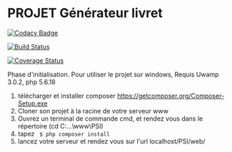 # PROJET Générateur livret

[![Codacy Badge](https://api.codacy.com/project/badge/Grade/f4d7cb3db2cd4fb6a2080249564ca123)](https://www.codacy.com/app/davidmeimoun/PSI?utm_source=github.com&utm_medium=referral&utm_content=davidmeimoun/PSI&utm_campaign=badger)

[![Build Status](https://travis-ci.org/davidmeimoun/PSI.svg?branch=master)](https://travis-ci.org/davidmeimoun/PSI) 

[![Coverage Status](https://coveralls.io/repos/github/MamadouBabaMakadji/PSI/badge.png?branch=master)](https://coveralls.io/github/MamadouBabaMakadji/PSI?branch=master)


Phase d'initialisation.
Pour utiliser le projet sur windows, Requis Uwamp 3.0.2, php 5.6.18
1) télécharger et installer composer https://getcomposer.org/Composer-Setup.exe
2) Cloner son projet à la racine de votre serveur www
3) Ouvrez un terminal de commande cmd, et rendez vous dans le répertoire (cd C:\...\www\PSI)
4) tapez
``` $ php composer install```
5) lancez votre serveur et rendez vous sur l'url localhost/PSI/web/
